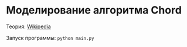 # Моделирование алгоритма Chord

Теория: [Wikipedia](https://en.wikipedia.org/wiki/Chord_(peer-to-peer))

Запуск программы: ```python main.py```
